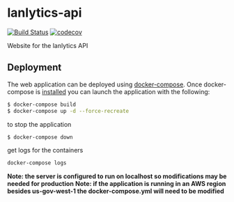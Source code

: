 # lanlytics-api
[![Build Status](https://ci.lanlytics.com/nisac/lanlytics-api.svg?token=RmFwLDimUxzrPXXq8Kti&branch=master)](https://ci.lanlytics.com/nisac/lanlytics-api)
[![codecov](https://cov.lanlytics.com/ghe/nisac/lanlytics-api/branch/master/graph/badge.svg)](https://cov.lanlytics.com/ghe/nisac/lanlytics-api)

Website for the lanlytics API

## Deployment
The web application can be deployed using [docker-compose](https://docs.docker.com/compose/). Once docker-compose is [installed](https://docs.docker.com/compose/install/) you can launch the application with the following:
```bash
$ docker-compose build
$ docker-compose up -d --force-recreate
```
to stop the application
```bash
$ docker-compose down
```
get logs for the containers
```bash
docker-compose logs
```
**Note: the server is configured to run on localhost so modifications may be needed for production** 
**Note: if the application is running in an AWS region besides us-gov-west-1 the docker-compose.yml will need to be modified** 
